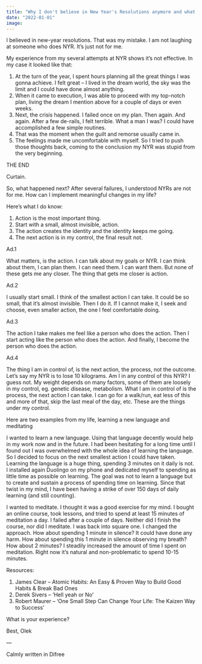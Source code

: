 ```yaml
---
title: "Why I don't believe in New Year's Resolutions anymore and what to do instead?"
date: "2022-01-01"
image: 
---
```


I believed in new-year resolutions. That was my mistake. I am not laughing at someone who does NYR. It’s just not for me.

My experience from my several attempts at NYR shows it’s not effective. In my case it looked like that:

1. At the turn of the year, I spent hours planning all the great things I was gonna achieve. I felt great – I lived in the dream world, the sky was the limit and I could have done almost anything. 
2. When it came to execution, I was able to proceed with my top-notch plan, living the dream I mention above for a couple of days or even weeks. 
3. Next, the crisis happened. I failed once on my plan. Then again. And again. After a few de-rails, I felt terrible. What a man I was? I could have accomplished a few simple routines.
4. That was the moment when the guilt and remorse usually came in.
5. The feelings made me uncomfortable with myself. So I tried to push those thoughts back, coming to the conclusion my NYR was stupid from the very beginning.

THE END

Curtain. 

So, what happened next? After several failures, I understood NYRs are not for me. How can I implement meaningful changes in my life?

Here’s what I do know:

1. Action is the most important thing. 
2. Start with a small, almost invisible, action. 
3. The action creates the identity and the identity keeps me going.
4. The next action is in my control, the final result not.

Ad.1

What matters, is the action. I can talk about my goals or NYR. I can think about them, I can plan them. I can need them. I can want them. But none of these gets me any closer. The thing that gets me closer is action.

Ad.2

I usually start small. I think of the smallest action I can take. It could be so small, that it’s almost invisible. Then I do it. If I cannot make it, I seek and choose, even smaller action, the one I feel comfortable doing.

Ad.3

The action I take makes me feel like a person who does the action. Then I start acting like the person who does the action. And finally, I become the person who does the action.

Ad.4

The thing I am in control of, is the next action, the process, not the outcome. Let’s say my NYR is to lose 10 kilograms. Am I in any control of this NYR? I guess not. My weight depends on many factors, some of them are loosely in my control, eg. genetic disease, metabolism. What I am in control of is the process, the next action I can take. I can go for a walk/run, eat less of this and more of that, skip the last meal of the day, etc. These are the things under my control.

Here are two examples from my life, learning a new language and meditating

I wanted to learn a new language. Using that language decently would help in my work now and in the future. I had been hesitating for a long time until I found out I was overwhelmed with the whole idea of learning the language. So I decided to focus on the next smallest action I could have taken. Learning the language is a huge thing, spending 3 minutes on it daily is not. I installed again Duolingo on my phone and dedicated myself to spending as little time as possible on learning. The goal was not to learn a language but to create and sustain a process of spending time on learning. Since that twist in my mind, I have been having a strike of over 150 days of daily learning (and still counting).

I wanted to meditate. I thought it was a good exercise for my mind. I bought an online course, took lessons, and tried to spend at least 15 minutes of meditation a day. I failed after a couple of days. Neither did I finish the course, nor did I meditate. I was back into square one. I changed the approach. How about spending 1 minute in silence? It could have done any harm. How about spending this 1 minute in silence observing my breath? How about 2 minutes? I steadily increased the amount of time I spent on meditation. Right now it’s natural and non-problematic to spend 10-15 minutes.

Resources:

1. James Clear – Atomic Habits: An Easy &amp; Proven Way to Build Good Habits &amp; Break Bad Ones
2. Derek Sivers – ‘Hell yeah or No’
3. Robert Maurer – ‘One Small Step Can Change Your Life: The Kaizen Way to Success’

What is your experience?

Best, Olek

—

Calmly written in Difree
